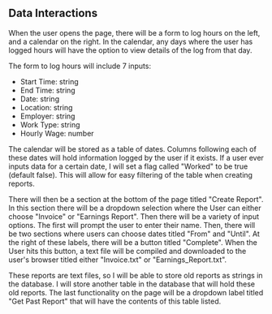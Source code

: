 ## Data Interactions

When the user opens the page, there will be a form to log hours on the left, and a calendar on the right. In the calendar, any days where the user has logged hours will have the option to 
view details of the log from that day. 

The form to log hours will include 7 inputs: 
* Start Time: string
* End Time: string
* Date: string
* Location: string
* Employer: string
* Work Type: string
* Hourly Wage: number

The calendar will be stored as a table of dates. Columns following each of these dates will hold information logged by the user if it exists. If a user ever inputs data for a certain date, 
I will set a flag called "Worked" to be true (default false). This will allow for easy filtering of the table when creating reports.

There will then be a section at the bottom of the page titled "Create Report". In this section there will be a dropdown selection where the User can either choose "Invoice" or "Earnings Report". 
Then there will be a variety of input options. The first will prompt the user to enter their name. Then, there will be two sections where users can choose dates titled "From" and "Until". 
At the right of these labels, there will be a button titled "Complete". When the User hits this button, a text file will be compiled and downloaded to the user's browser titled either "Invoice.txt" 
or "Earnings_Report.txt".

These reports are text files, so I will be able to store old reports as strings in the database. I will store another table in the database that will hold these old reports. The last functionality 
on the page will be a dropdown label titled "Get Past Report" that will have the contents of this table listed.
